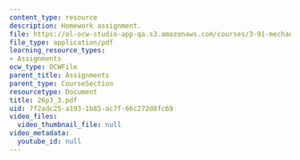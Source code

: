 ```yaml
---
content_type: resource
description: Homework assignment.
file: https://ol-ocw-studio-app-qa.s3.amazonaws.com/courses/3-91-mechanical-behavior-of-plastics-spring-2007/7f2adc25a1931b85ac7f66c272d8fc69_26p3_3.pdf
file_type: application/pdf
learning_resource_types:
- Assignments
ocw_type: OCWFile
parent_title: Assignments
parent_type: CourseSection
resourcetype: Document
title: 26p3_3.pdf
uid: 7f2adc25-a193-1b85-ac7f-66c272d8fc69
video_files:
  video_thumbnail_file: null
video_metadata:
  youtube_id: null
---
```

